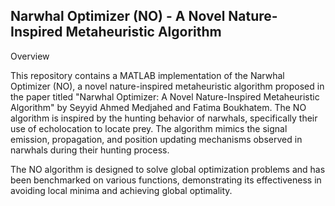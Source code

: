 ## Narwhal Optimizer (NO) - A Novel Nature-Inspired Metaheuristic Algorithm

Overview

This repository contains a MATLAB implementation of the Narwhal Optimizer (NO), a novel nature-inspired metaheuristic algorithm proposed in the paper titled "Narwhal Optimizer: A Novel Nature-Inspired Metaheuristic Algorithm" by Seyyid Ahmed Medjahed and Fatima Boukhatem. The NO algorithm is inspired by the hunting behavior of narwhals, specifically their use of echolocation to locate prey. The algorithm mimics the signal emission, propagation, and position updating mechanisms observed in narwhals during their hunting process.

The NO algorithm is designed to solve global optimization problems and has been benchmarked on various functions, demonstrating its effectiveness in avoiding local minima and achieving global optimality.
